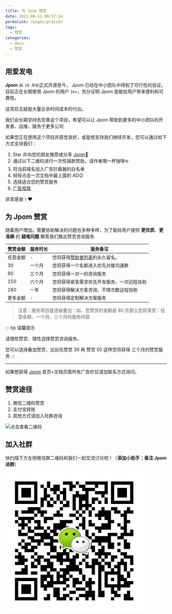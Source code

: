```yaml
---
title: 为 Jpom 赞赏
date: 2022-06-11 09:57:14
permalink: /pages/praise/
tags: 
  - 赞赏
categories: 
  - docs
  - 赞赏
---
```


## 用爱发电

**Jpom** 从 `18 年初`正式开源至今， Jpom 已经在中小团队中得到了可行性的验证，目前正在长期使用 Jpom 的用户 `1k+`，充分证明 Jpom 是能给用户带来便利和可靠性。

这背后无疑是大量业余时间成本的付出。

我们会长期坚持去完善这个项目，希望可以让 Jpom 帮助到更多的中小团队的开发者、运维，服务于更多公司

如果您正在使用这个项目并感觉良好，或是想支持我们继续开发，您可以通过如下方式支持我们：

1. Star 并向您的朋友推荐或分享 [Jpom](https://gitee.com/dromara/Jpom)🚀
2. 通过以下二维码进行一次性捐款赞助，请作者喝一杯咖啡☕️
3. 将当前域名加入广告拦截器的白名单
4. 轻轻点击一次文档中最上面的 AD😉
5. 选择适合您的赞赏服务
6. [广告投放](./04.成为赞助商.md)

非常感谢！❤️

##  为 Jpom 赞赏

随着用户增加，需要协助解决的问题也多种多样，为了能给用户提供 **更优质**、**更准确** 的 **疑难问题** 解答我们推出赞赏咨询服务


| 赞赏金额 | 服务时长 | 服务备注                            |
|------|------|---------------------------------|
| 任意金额 | -    | 您将获得[赞助者列表](./01.赞赏记录.md)的永久留名。 |
| 30   | 一个月  | 您将获得一个名额进入优先对接沟通群               |
| 80   | 三个月  | 您将获得一对一的咨询服务                    |
| 150  | 六个月  | 您将获得紧急需求优先开发服务，一次远程协助           |
| 280  | 一年   | 您将获得解决方案咨询，不限次数远程协助             |
| 更多金额 | -    | 您将获得定制解决方案服务                    |

> 注意：服务项目是逐级叠加：如，您赞赏的金额是 80 员那么您将享受：任意金额、一个月、三个月的服务内容

::: tip 温馨提示

请理性赞赏、理性选择赞赏咨询服务。

您可以选择叠加赞赏，比如先赞赏 30 再 赞赏 50 这样您将获得 三个月的赞赏服务
:::

------

如果想获得 [Jpom](https://jpom.top/) 首页+文档页面所有广告栏位请加联系方式询问。

## 赞赏途径

1. 微信二维码赞赏
2. 支付宝转账
3. 其他方式请加入社群咨询

![点击查看二维码](/images/praise-qrcorde.png)

## 加入社群

快扫描下方左侧微信群二维码和我们一起交流讨论吧！（**添加小助手：备注 Jpom 进群**）

![wx](/images/wx_qrcode.jpg)

